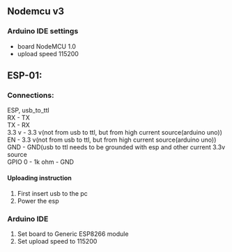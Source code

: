 ## Nodemcu v3
### Arduino IDE settings
- board NodeMCU 1.0
- upload speed 115200


## ESP-01:
### Connections:
ESP, usb_to_ttl<br/>
RX - TX<br/>
TX - RX<br/>
3.3 v - 3.3 v(not from usb to ttl, but from high current source(arduino uno))<br/>
EN - 3.3 v(not from usb to ttl, but from high current source(arduino uno))<br/>
GND - GND(usb to ttl needs to be grounded with esp and other current 3.3v source<br/>
GPIO 0 - 1k ohm - GND<br/>

#### Uploading instruction
1. First insert usb to the pc
2. Power the esp

### Arduino IDE
1. Set board to Generic ESP8266 module
2. Set upload speed to 115200
